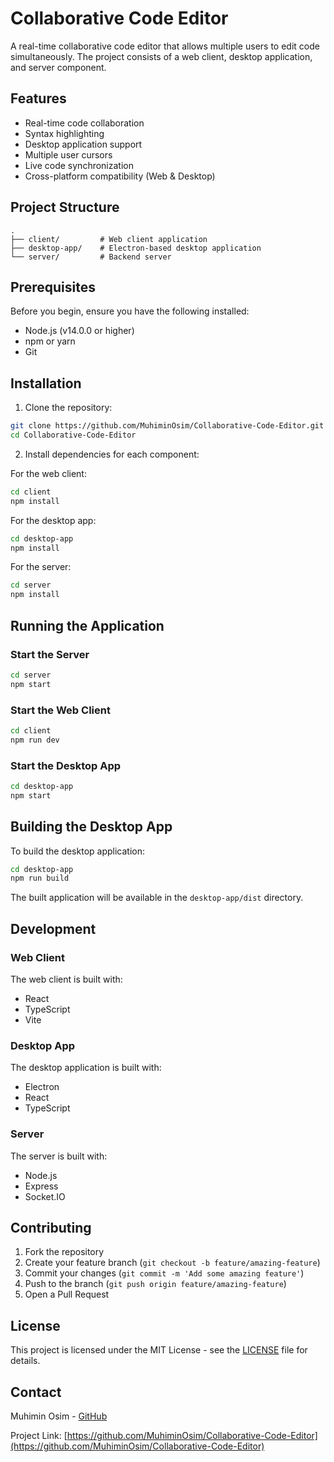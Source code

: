 # Collaborative Code Editor

A real-time collaborative code editor that allows multiple users to edit code simultaneously. The project consists of a web client, desktop application, and server component.

## Features

- Real-time code collaboration
- Syntax highlighting
- Desktop application support
- Multiple user cursors
- Live code synchronization
- Cross-platform compatibility (Web & Desktop)

## Project Structure

```
.
├── client/         # Web client application
├── desktop-app/    # Electron-based desktop application
└── server/         # Backend server
```

## Prerequisites

Before you begin, ensure you have the following installed:
- Node.js (v14.0.0 or higher)
- npm or yarn
- Git

## Installation

1. Clone the repository:
```bash
git clone https://github.com/MuhiminOsim/Collaborative-Code-Editor.git
cd Collaborative-Code-Editor
```

2. Install dependencies for each component:

For the web client:
```bash
cd client
npm install
```

For the desktop app:
```bash
cd desktop-app
npm install
```

For the server:
```bash
cd server
npm install
```

## Running the Application

### Start the Server

```bash
cd server
npm start
```

### Start the Web Client

```bash
cd client
npm run dev
```

### Start the Desktop App

```bash
cd desktop-app
npm start
```

## Building the Desktop App

To build the desktop application:

```bash
cd desktop-app
npm run build
```

The built application will be available in the `desktop-app/dist` directory.

## Development

### Web Client
The web client is built with:
- React
- TypeScript
- Vite

### Desktop App
The desktop application is built with:
- Electron
- React
- TypeScript

### Server
The server is built with:
- Node.js
- Express
- Socket.IO

## Contributing

1. Fork the repository
2. Create your feature branch (`git checkout -b feature/amazing-feature`)
3. Commit your changes (`git commit -m 'Add some amazing feature'`)
4. Push to the branch (`git push origin feature/amazing-feature`)
5. Open a Pull Request

## License

This project is licensed under the MIT License - see the [LICENSE](LICENSE) file for details.

## Contact

Muhimin Osim - [GitHub](https://github.com/MuhiminOsim)

Project Link: [https://github.com/MuhiminOsim/Collaborative-Code-Editor](https://github.com/MuhiminOsim/Collaborative-Code-Editor) 